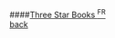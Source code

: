 ####[Three Star Books <sup>FR</sup>](http://www.threestarbooks.com)
<br />
<a href="" class="back">back</a>